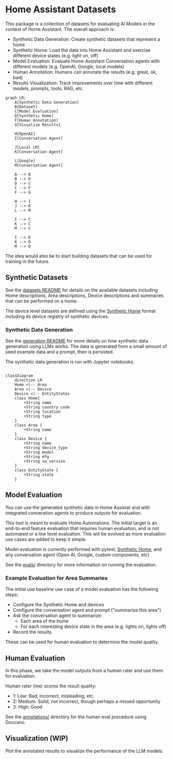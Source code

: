# Home Assistant Datasets

This package is a collection of datasets for evaluating AI Models in the context
of Home Assistant. The overall approach is:
- Synthetic Data Generation: Create synthetic datasets that represent a home
- Synthetic Home: Load the data into Home Assistant and exercise different device states (e.g. light on, off)
- Model Evaluation: Evaluate Home Assistant Conversation agents with different models (e.g. OpenAI, Google, local models)
- Human Annotation: Humans can annotate the results (e.g. great, ok, bad)
- Results Visualization: Track improvements over time with different models, prompts, tools, RAG, etc.

```mermaid
graph LR;
    A[Synthetic Data Generation]
    B[Dataset]
    C[Model Evaluation]
    D[Synthetic Home]
    F[Human Annotation]
    G[Visualize Results]

    H[OpenAI]
    I[Conversation Agent]

    J[Local LM]
    K[Conversation Agent]

    L[Google]
    M[Conversation Agent]

    A --> B
    B --> D
    D --> C
    C --> F
    F --> G

    H --> I
    J --> K
    L --> M

    I --> C
    K --> C
    M --> C

    I --> D
    K --> D
    M --> D
```

The idea would also be to start building datasets that can be used for training in the future.

## Synthetic Datasets

See the [datasets README](datasets/README.md) for details on the available
datasets including Home descriptions, Area descriptions, Device descriptions
and summaries that can be performed on a home.

The device level datasets are defined using the [Synthetic Home](https://github.com/allenporter/home-assistant-synthetic-home/)
format including its device registry of synthetic devices.

### Synthetic Data Generation

See the [generation README](generation/README.md) for more details on how synthetic
data generation using LLMs works. The data is generated from a small amount of seed
example data and a prompt, then is persisted.

The synthetic data generation is run with Jupyter notebooks.


```mermaid

classDiagram
    direction LR
    Home <|-- Area
    Area <|-- Device
    Device <|-- EntityStates
    class Home{
        +String name
        +String country_code
        +String location
        +String type
    }
    class Area {
        +String name
    }
    class Device {
        +String name
        +String device_type
        +String model
        +String mfg
        +String sw_version
    }
    class EntityState {
        +String state
    }

```

## Model Evaluation

You can use the generated synthetic data in Home Assistat and with integrated
converation agents to produce outputs for evaluation.

This tool is meant to evaluate Home Automations. The initial target is an
end-to-end feature evaluation that requires human evaluation, and is not
automated or a low level evaluation. This will be evolved as more evaluation
use cases are added to keep it simple.

Model evaluation is currently performed with pytest, [Synthetic Home](https://github.com/allenporter/home-assistant-synthetic-home/), and any conversation agent (Open AI, Google, custom components, etc)

See the [evals/](evals/README.md) directory for more information on running the evaluation.

### Example Evaluation for Area Summaries

The initial use baseline use case of a model evaluation has the following steps:

- Configure the Synthetic Home and devices
- Configure the conversation agent and prompt ("summarize this area")
- Ask the conversation agent to summarize:
  - Each area of the home
  - For each interesting device state in the area (e.g. lights on, lights off)
- Record the results

These can be used for human evaluation to determine the model quality.

## Human Evaluation

In this phase, we take the model outputs from a human rater and use them for
evaluation.

Human rater (me) scores the result quality:
  - 1: Low: Bad, incorrect, misleading, etc.
  - 2: Medium: Solid, not incorrect, though perhaps a missed opportunity
  - 3: High: Good

See the [annotations/](annotations/) directory for the human eval procedure
using Doccano.

## Visualization (WIP)

Plot the annotated results to visualize the performance of the LLM models.
